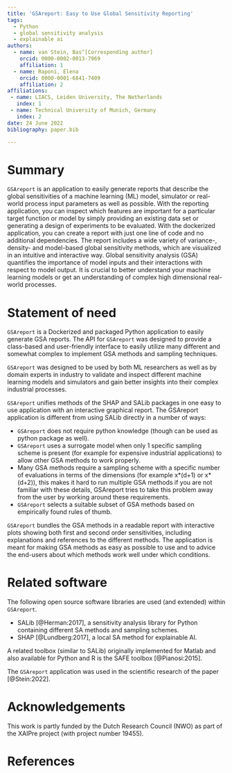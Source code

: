 ```yaml
---
title: 'GSAreport: Easy to Use Global Sensitivity Reporting'
tags:
  - Python
  - global sensitivity analysis
  - explainable ai
authors:
  - name: van Stein, Bas^[Corresponding author]
    orcid: 0000-0002-0013-7969
    affiliation: 1
  - name: Raponi, Elena
    orcid: 0000-0001-6841-7409
    affiliation: 2
affiliations:
 - name: LIACS, Leiden University, The Netherlands
   index: 1
 - name: Technical University of Munich, Germany
   index: 2
date: 24 June 2022
bibliography: paper.bib

---
```


# Summary

`GSAreport` is an application to easily generate reports that describe the global sensitivities of a machine learning (ML) model, simulator or real-world process input parameters as well as possible. 
With the reporting application, you can inspect which features are important for a particular target function or model by simply providing an existing data set or generating a design of experiments to be evaluated. With the dockerized application, you can create a report with just one line of code and no additional dependencies. The report includes a wide variety of variance-, density- and model-based global sensitivity methods, which are visualized in an intuitive and interactive way.
Global sensitivity analysis (GSA) quantifies the importance of model inputs and their interactions with respect to model output. It is crucial to better understand your machine learning models or get an understanding of complex high dimensional real-world processes.

# Statement of need

`GSAreport` is a Dockerized and packaged Python application to easily generate GSA reports.
The API for `GSAreport` was designed to provide a class-based and user-friendly interface to easily utilize many different
and somewhat complex to implement GSA methods and sampling techniques.

`GSAreport` was designed to be used by both ML researchers as well as by domain experts in industry to validate and inspect different machine learning models and simulators and gain better insights into their complex industrial processes.

`GSAreport` unifies methods of the SHAP and SALib packages in one easy to use application with an interactive graphical report. 
The GSAreport application is different from using SALib directly in a number of ways:

* `GSAreport` does not require python knowledge (though can be used as python package as well).
* `GSAreport` uses a surrogate model when only 1 specific sampling scheme is present (for example for expensive industrial applications) to allow other GSA methods to work properly.
* Many GSA methods require a sampling scheme with a specific number of evaluations in terms of the dimensions (for example x*(d+1) or x*(d+2)), this makes it hard to run multiple GSA methods if you are not familiar with these details, GSAreport tries to take this problem away from the user by working around these requirements.
* `GSAreport` selects a suitable subset of GSA methods based on empirically found rules of thumb.

`GSAreport` bundles the GSA methods in a readable report with interactive plots showing both first and second order sensitivities, including explanations and references to the different methods. The application is meant for making GSA methods as easy as possible to use and to advice the end-users about which methods work well under which conditions.

# Related software

The following open source software libraries are used (and extended) within `GSAreport`.

- SALib [@Herman:2017], a sensitivity analysis library for Python containing different SA methods and sampling schemes.  
- SHAP [@Lundberg:2017], a local SA method for explainable AI.

A related toolbox (similar to SALib) originally implemented for Matlab and also available for Python and R is the SAFE toolbox [@Pianosi:2015].

The `GSAreport` application was used in the scientific research of the paper [@Stein:2022].

# Acknowledgements

This work is partly funded by the Dutch Research Council (NWO) as part of the XAIPre project (with project number 19455).

# References
